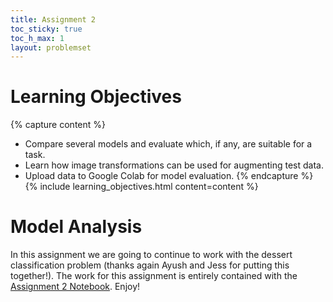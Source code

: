 ```yaml
---
title: Assignment 2
toc_sticky: true 
toc_h_max: 1
layout: problemset
---
```


# Learning Objectives

{% capture content %}
* Compare several models and evaluate which, if any, are suitable for a task.
* Learn how image transformations can be used for augmenting test data.
* Upload data to Google Colab for model evaluation.
{% endcapture %}
{% include learning_objectives.html content=content %}

# Model Analysis

In this assignment we are going to continue to work with the dessert classification problem (thanks again Ayush and Jess for putting this together!).  The work for this assignment is entirely contained with the [Assignment 2 Notebook](https://colab.research.google.com/drive/1DQ7XjFreo9Nj8bRCemuGHXiLMv0eYZgH?usp=sharing).  Enjoy!